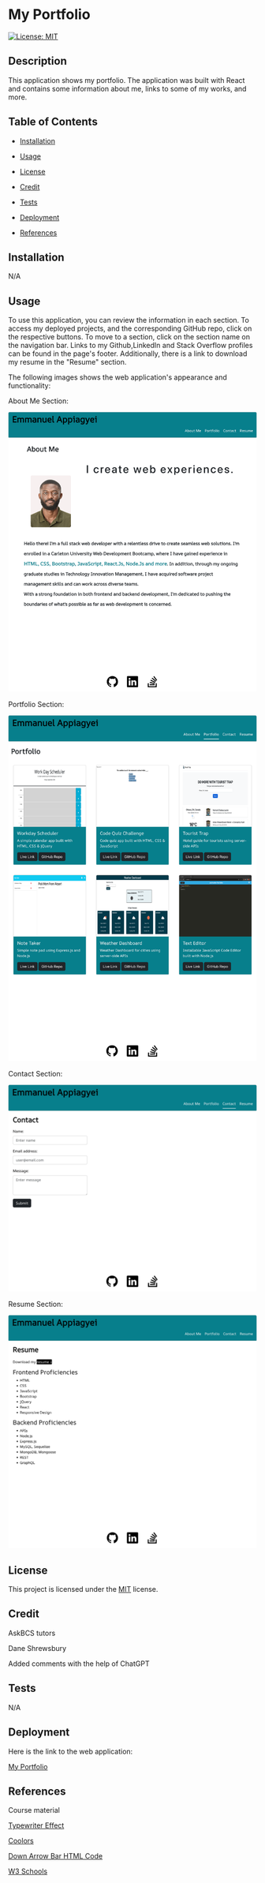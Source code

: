 # My Portfolio

[![License: MIT](https://img.shields.io/badge/License-MIT-blue.svg)](https://opensource.org/licenses/MIT)

## Description

This application shows my portfolio. The application was built with React and contains some information about me, links to some of my works, and more.

## Table of Contents

- [Installation](#installation)

- [Usage](#usage)

- [License](#license)

- [Credit](#credit)

- [Tests](#tests)

- [Deployment](#deployment)

- [References](#references)

## Installation

N/A

## Usage

To use this application, you can review the information in each section. To access my deployed projects, and the corresponding GitHub repo, click on the respective buttons. To move to a section, click on the section name on the navigation bar. Links to my Github,LinkedIn and Stack Overflow profiles can be found in the page's footer. Additionally, there is a link to download my resume in the "Resume" section.

The following images shows the web application's appearance and functionality:

About Me Section:

![Screenshot of About Me Section](/my-portfolio/src/assets/images/about.png)

Portfolio Section:

![Screenshot of Portfolio Section](/my-portfolio/src/assets/images/portfolio.png)

Contact Section:

![Screenshot of Contact Section](/my-portfolio/src/assets/images/contact.png)

Resume Section:

![Screenshot of Resume Section](/my-portfolio/src/assets/images/resume.png)

## License

This project is licensed under the [MIT](https://opensource.org/license/mit/) license.

## Credit

AskBCS tutors

Dane Shrewsbury

Added comments with the help of ChatGPT

## Tests

N/A

## Deployment

Here is the link to the web application:

[My Portfolio](https://wdverse.github.io/React-portfolio/)

## References

Course material

[Typewriter Effect](https://css-tricks.com/snippets/css/typewriter-effect/)

[Coolors](https://coolors.co/)

[Down Arrow Bar HTML Code](https://www.toptal.com/designers/htmlarrows/arrows/down-arrow-to-bar/)

[W3 Schools](https://www.w3schools.com/css/css_rwd_mediaqueries.asp)
